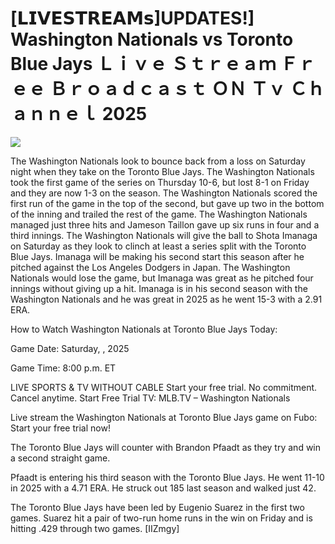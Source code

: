 # [𝗟𝗜𝗩𝗘𝗦𝗧𝗥𝗘𝗔𝗠𝘀]UPDATES!] Washington Nationals vs Toronto Blue Jays Ｌｉｖｅ Ｓｔｒｅａｍ Ｆｒｅｅ Ｂｒｏａｄｃａｓｔ ＯＮ Ｔｖ Ｃｈａｎｎｅｌ  2025  
  
  
[![](https://i.imgur.com/qSNzIqt.png)](https://movie.rssnews.media/MAEtVplv.php)  
  
The Washington Nationals look to bounce back from a loss on Saturday night when they take on the Toronto Blue Jays. The Washington Nationals took the first game of the series on Thursday 10-6, but lost 8-1 on Friday and they are now 1-3 on the season. The Washington Nationals scored the first run of the game in the top of the second, but gave up two in the bottom of the inning and trailed the rest of the game. The Washington Nationals managed just three hits and Jameson Taillon gave up six runs in four and a third innings. The Washington Nationals will give the ball to Shota Imanaga on Saturday as they look to clinch at least a series split with the Toronto Blue Jays. Imanaga will be making his second start this season after he pitched against the Los Angeles Dodgers in Japan. The Washington Nationals would lose the game, but Imanaga was great as he pitched four innings without giving up a hit. Imanaga is in his second season with the Washington Nationals and he was great in 2025 as he went 15-3 with a 2.91 ERA.

How to Watch Washington Nationals at Toronto Blue Jays Today:

Game Date: Saturday, , 2025

Game Time: 8:00 p.m. ET

LIVE SPORTS & TV WITHOUT CABLE
Start your free trial. No commitment. Cancel anytime.
Start Free Trial
TV: MLB.TV – Washington Nationals

Live stream the Washington Nationals at Toronto Blue Jays game on Fubo: Start your free trial now!

The Toronto Blue Jays will counter with Brandon Pfaadt as they try and win a second straight game.

Pfaadt is entering his third season with the Toronto Blue Jays. He went 11-10 in 2025 with a 4.71 ERA. He struck out 185 last season and walked just 42.

The Toronto Blue Jays have been led by Eugenio Suarez in the first two games. Suarez hit a pair of two-run home runs in the win on Friday and is hitting .429 through two games. [IIZmgy]